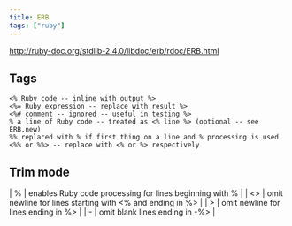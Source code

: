 ```yaml
---
title: ERB
tags: ["ruby"]
---
```


<http://ruby-doc.org/stdlib-2.4.0/libdoc/erb/rdoc/ERB.html>

## Tags

```
<% Ruby code -- inline with output %>
<%= Ruby expression -- replace with result %>
<%# comment -- ignored -- useful in testing %>
% a line of Ruby code -- treated as <% line %> (optional -- see ERB.new)
%% replaced with % if first thing on a line and % processing is used
<%% or %%> -- replace with <% or %> respectively
```

## Trim mode

| %  |  enables Ruby code processing for lines beginning with % |
| <> |  omit newline for lines starting with <% and ending in %> |
| >  |  omit newline for lines ending in %> |
| -  |  omit blank lines ending in -%> |
